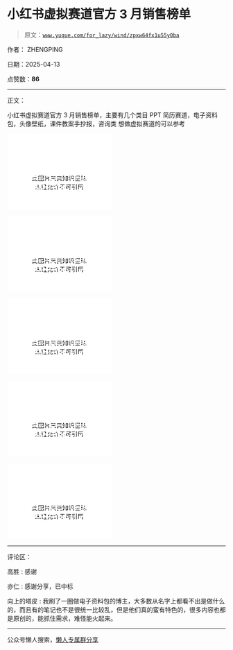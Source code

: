 # 小红书虚拟赛道官方 3 月销售榜单

> 原文：[`www.yuque.com/for_lazy/wind/zpxw64fx1u55y0ba`](https://www.yuque.com/for_lazy/wind/zpxw64fx1u55y0ba)

作者： ZHENGPING

日期：2025-04-13

点赞数：**86**

* * *

正文：

小红书虚拟赛道官方 3 月销售榜单，主要有几个类目 PPT 简历赛道，电子资料包，头像壁纸，课件教案手抄报，咨询类 想做虚拟赛道的可以参考

![](img/39c4c455d01848e6e34f0aa3d1581885.png "None")

![](img/878a41776c3743c5cc109b4928ab994e.png "None")

![](img/44a67010393d2b0d152d817ef42d2904.png "None")

![](img/8a2a9d15b5b5ce5e429184df9dbbe087.png "None")

![](img/b35b1ad2132a742566898d037edaad76.png "None")

* * *

评论区：

高胜 : 感谢

亦仁 : 感谢分享，已中标

向上的塔皮 : 我刷了一圈做电子资料包的博主，大多数从名字上都看不出是做什么的，而且有的笔记也不是很统一比较乱，但是他们真的蛮有特色的，很多内容也都是原创的，能抓住需求，难怪能火起来。

* * *

公众号懒人搜索，[懒人专属群分享](https://lazybook.fun/#/blog/group)